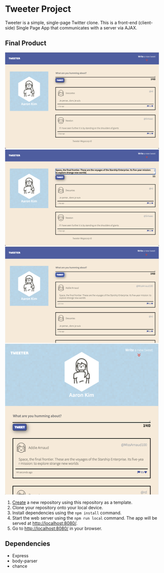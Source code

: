 # Tweeter Project

Tweeter is a simple, single-page Twitter clone.
This is a front-end (client-side) Single Page App that communicates with a server via AJAX.

## Final Product

!["Screenshot of main page"](https://github.com/aaron-s-kim/tweeter/blob/master/docs/desktop-page.png)
!["Screenshot of tweet compose box"](https://github.com/aaron-s-kim/tweeter/blob/master/docs/tweet-character-counter.png)
!["Screenshot of tweet posted via ajax request"](https://github.com/aaron-s-kim/tweeter/blob/master/docs/ajax-request.png)
!["Screenshot of responsive page design"](https://github.com/aaron-s-kim/tweeter/blob/master/docs/responsive-design.png)

1. [Create](https://docs.github.com/en/repositories/creating-and-managing-repositories/creating-a-repository-from-a-template) a new repository using this repository as a template.
2. Clone your repository onto your local device.
3. Install dependencies using the `npm install` command.
3. Start the web server using the `npm run local` command. The app will be served at <http://localhost:8080/>.
4. Go to <http://localhost:8080/> in your browser.

## Dependencies

- Express
- body-parser
- chance

